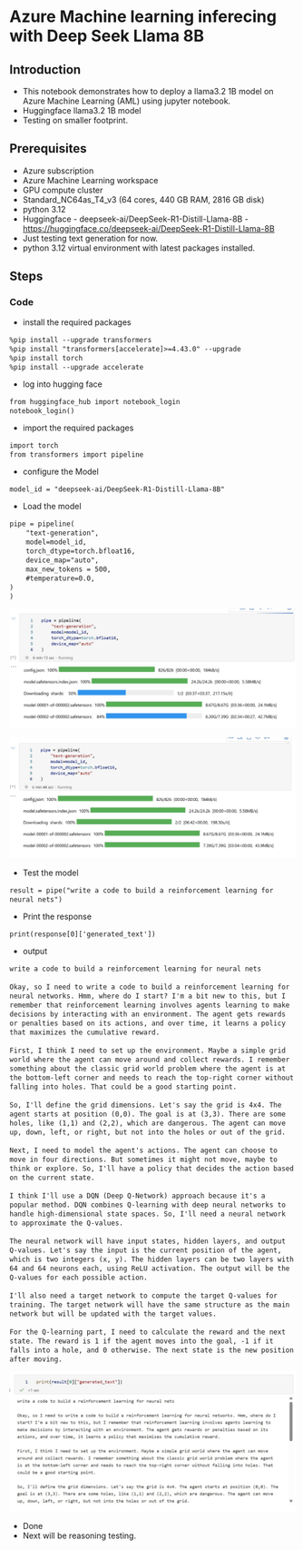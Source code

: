 # Azure Machine learning inferecing with Deep Seek Llama 8B

## Introduction

- This notebook demonstrates how to deploy a llama3.2 1B model on Azure Machine Learning (AML) using jupyter notebook.
- Huggingface llama3.2 1B model
- Testing on smaller footprint.

## Prerequisites

- Azure subscription
- Azure Machine Learning workspace
- GPU compute cluster
- Standard_NC64as_T4_v3 (64 cores, 440 GB RAM, 2816 GB disk)
- python 3.12
- Huggingface - deepseek-ai/DeepSeek-R1-Distill-Llama-8B - https://huggingface.co/deepseek-ai/DeepSeek-R1-Distill-Llama-8B
- Just testing text generation for now.
- python 3.12 virtual environment with latest packages installed.

## Steps

### Code

- install the required packages

```
%pip install --upgrade transformers
%pip install "transformers[accelerate]>=4.43.0" --upgrade
%pip install torch
%pip install --upgrade accelerate
```

- log into hugging face

```
from huggingface_hub import notebook_login
notebook_login()
```

- import the required packages

```
import torch
from transformers import pipeline
```

- configure the Model

```
model_id = "deepseek-ai/DeepSeek-R1-Distill-Llama-8B"
```

- Load the model

```
pipe = pipeline(
    "text-generation", 
    model=model_id, 
    torch_dtype=torch.bfloat16, 
    device_map="auto",
    max_new_tokens = 500,
    #temperature=0.0,
)
)
```

![info](https://github.com/balakreshnan/Samples2025/blob/main/AML/images/deepseekllama8b-2.jpg 'RagChat')

![info](https://github.com/balakreshnan/Samples2025/blob/main/AML/images/deepseekllama8b-3.jpg 'RagChat')

- Test the model

```
result = pipe("write a code to build a reinforcement learning for neural nets")
```

- Print the response

```
print(response[0]['generated_text'])
```

- output

```
write a code to build a reinforcement learning for neural nets

Okay, so I need to write a code to build a reinforcement learning for neural networks. Hmm, where do I start? I'm a bit new to this, but I remember that reinforcement learning involves agents learning to make decisions by interacting with an environment. The agent gets rewards or penalties based on its actions, and over time, it learns a policy that maximizes the cumulative reward.

First, I think I need to set up the environment. Maybe a simple grid world where the agent can move around and collect rewards. I remember something about the classic grid world problem where the agent is at the bottom-left corner and needs to reach the top-right corner without falling into holes. That could be a good starting point.

So, I'll define the grid dimensions. Let's say the grid is 4x4. The agent starts at position (0,0). The goal is at (3,3). There are some holes, like (1,1) and (2,2), which are dangerous. The agent can move up, down, left, or right, but not into the holes or out of the grid.

Next, I need to model the agent's actions. The agent can choose to move in four directions. But sometimes it might not move, maybe to think or explore. So, I'll have a policy that decides the action based on the current state.

I think I'll use a DQN (Deep Q-Network) approach because it's a popular method. DQN combines Q-learning with deep neural networks to handle high-dimensional state spaces. So, I'll need a neural network to approximate the Q-values.

The neural network will have input states, hidden layers, and output Q-values. Let's say the input is the current position of the agent, which is two integers (x, y). The hidden layers can be two layers with 64 and 64 neurons each, using ReLU activation. The output will be the Q-values for each possible action.

I'll also need a target network to compute the target Q-values for training. The target network will have the same structure as the main network but will be updated with the target values.

For the Q-learning part, I need to calculate the reward and the next state. The reward is 1 if the agent moves into the goal, -1 if it falls into a hole, and 0 otherwise. The next state is the new position after moving.
```

![info](https://github.com/balakreshnan/Samples2025/blob/main/AML/images/deepseekllama8b-5.jpg 'RagChat')

- Done
- Next will be reasoning testing.